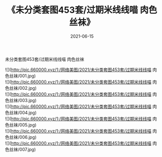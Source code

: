 ﻿---
layout: post
title:  《未分类套图453套/过期米线线喵 肉色丝袜》
date:   2021-06-15
img: http://pic.660000.xyz/1:/网络美图/2021/未分类套图453套/过期米线线喵 肉色丝袜/000.jpg
categories: [美女, 清纯, 唯美]
---

未分类套图453套/过期米线线喵 肉色丝袜

 ![](http://pic.660000.xyz/1:/网络美图/2021/未分类套图453套/过期米线线喵 肉色丝袜/001.jpg) <br>![](http://pic.660000.xyz/1:/网络美图/2021/未分类套图453套/过期米线线喵 肉色丝袜/002.jpg) <br>![](http://pic.660000.xyz/1:/网络美图/2021/未分类套图453套/过期米线线喵 肉色丝袜/003.jpg) <br>![](http://pic.660000.xyz/1:/网络美图/2021/未分类套图453套/过期米线线喵 肉色丝袜/004.jpg) <br>![](http://pic.660000.xyz/1:/网络美图/2021/未分类套图453套/过期米线线喵 肉色丝袜/005.jpg) <br>![](http://pic.660000.xyz/1:/网络美图/2021/未分类套图453套/过期米线线喵 肉色丝袜/006.jpg) <br>![](http://pic.660000.xyz/1:/网络美图/2021/未分类套图453套/过期米线线喵 肉色丝袜/007.jpg) <br>